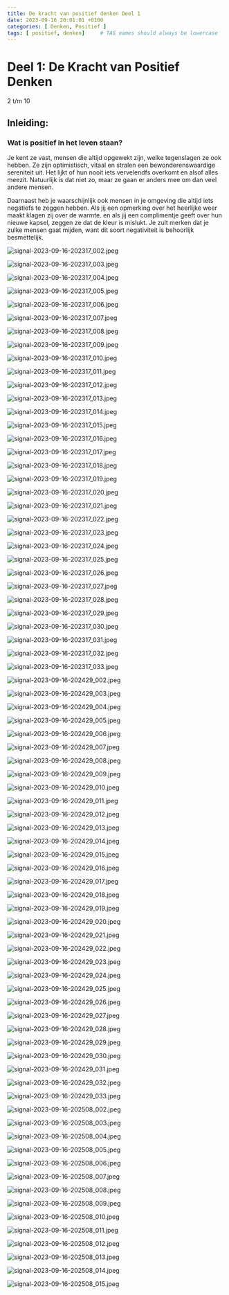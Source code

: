 ```yaml
---
title: De kracht van positief denken Deel 1
date: 2023-09-16 20:01:01 +0100
categories: [ Denken, Positief ]
tags: [ positief, denken]     # TAG names should always be lowercase
---
```


# Deel 1: De Kracht van Positief Denken 

2 t/m 10

## Inleiding:

### Wat is positief in het leven staan?

Je kent ze vast, mensen die altijd opgewekt zijn, welke tegenslagen ze ook hebben. Ze zijn optimistisch, vitaal en
stralen een bewonderenswaardige sereniteit uit. Het lijkt of hun nooit iets vervelendfs overkomt en alsof alles meezit.
Natuurlijk is dat niet zo, maar ze gaan er anders mee om dan veel andere mensen.

Daarnaast heb je waarschijnlijk ook mensen in je omgeving die altijd iets negatiefs te zeggen hebben. Als jij een
opmerking over het heerlijke weer maakt klagen zij over de warmte. en als jij een complimentje geeft over hun nieuwe
kapsel, zeggen ze dat de kleur is mislukt. Je zult merken dat je zulke mensen gaat mijden, want dit soort negativiteit
is behoorlijk besmettelijk.

![signal-2023-09-16-202317_002.jpeg](/assets/img/custom/sorted/signal-2023-09-16-202317_002.jpeg)

![signal-2023-09-16-202317_003.jpeg](/assets/img/custom/sorted/signal-2023-09-16-202317_003.jpeg)

![signal-2023-09-16-202317_004.jpeg](/assets/img/custom/sorted/signal-2023-09-16-202317_004.jpeg)

![signal-2023-09-16-202317_005.jpeg](/assets/img/custom/sorted/signal-2023-09-16-202317_005.jpeg)

![signal-2023-09-16-202317_006.jpeg](/assets/img/custom/sorted/signal-2023-09-16-202317_006.jpeg)

![signal-2023-09-16-202317_007.jpeg](/assets/img/custom/sorted/signal-2023-09-16-202317_007.jpeg)

![signal-2023-09-16-202317_008.jpeg](/assets/img/custom/sorted/signal-2023-09-16-202317_008.jpeg)

![signal-2023-09-16-202317_009.jpeg](/assets/img/custom/sorted/signal-2023-09-16-202317_009.jpeg)

![signal-2023-09-16-202317_010.jpeg](/assets/img/custom/sorted/signal-2023-09-16-202317_010.jpeg)

![signal-2023-09-16-202317_011.jpeg](/assets/img/custom/sorted/signal-2023-09-16-202317_011.jpeg)

![signal-2023-09-16-202317_012.jpeg](/assets/img/custom/sorted/signal-2023-09-16-202317_012.jpeg)

![signal-2023-09-16-202317_013.jpeg](/assets/img/custom/sorted/signal-2023-09-16-202317_013.jpeg)

![signal-2023-09-16-202317_014.jpeg](/assets/img/custom/sorted/signal-2023-09-16-202317_014.jpeg)

![signal-2023-09-16-202317_015.jpeg](/assets/img/custom/sorted/signal-2023-09-16-202317_015.jpeg)

![signal-2023-09-16-202317_016.jpeg](/assets/img/custom/sorted/signal-2023-09-16-202317_016.jpeg)

![signal-2023-09-16-202317_017.jpeg](/assets/img/custom/sorted/signal-2023-09-16-202317_017.jpeg)

![signal-2023-09-16-202317_018.jpeg](/assets/img/custom/sorted/signal-2023-09-16-202317_018.jpeg)

![signal-2023-09-16-202317_019.jpeg](/assets/img/custom/sorted/signal-2023-09-16-202317_019.jpeg)

![signal-2023-09-16-202317_020.jpeg](/assets/img/custom/sorted/signal-2023-09-16-202317_020.jpeg)

![signal-2023-09-16-202317_021.jpeg](/assets/img/custom/sorted/signal-2023-09-16-202317_021.jpeg)

![signal-2023-09-16-202317_022.jpeg](/assets/img/custom/sorted/signal-2023-09-16-202317_022.jpeg)

![signal-2023-09-16-202317_023.jpeg](/assets/img/custom/sorted/signal-2023-09-16-202317_023.jpeg)

![signal-2023-09-16-202317_024.jpeg](/assets/img/custom/sorted/signal-2023-09-16-202317_024.jpeg)

![signal-2023-09-16-202317_025.jpeg](/assets/img/custom/sorted/signal-2023-09-16-202317_025.jpeg)

![signal-2023-09-16-202317_026.jpeg](/assets/img/custom/sorted/signal-2023-09-16-202317_026.jpeg)

![signal-2023-09-16-202317_027.jpeg](/assets/img/custom/sorted/signal-2023-09-16-202317_027.jpeg)

![signal-2023-09-16-202317_028.jpeg](/assets/img/custom/sorted/signal-2023-09-16-202317_028.jpeg)

![signal-2023-09-16-202317_029.jpeg](/assets/img/custom/sorted/signal-2023-09-16-202317_029.jpeg)

![signal-2023-09-16-202317_030.jpeg](/assets/img/custom/sorted/signal-2023-09-16-202317_030.jpeg)

![signal-2023-09-16-202317_031.jpeg](/assets/img/custom/sorted/signal-2023-09-16-202317_031.jpeg)

![signal-2023-09-16-202317_032.jpeg](/assets/img/custom/sorted/signal-2023-09-16-202317_032.jpeg)

![signal-2023-09-16-202317_033.jpeg](/assets/img/custom/sorted/signal-2023-09-16-202317_033.jpeg)

![signal-2023-09-16-202429_002.jpeg](/assets/img/custom/sorted/signal-2023-09-16-202429_002.jpeg)

![signal-2023-09-16-202429_003.jpeg](/assets/img/custom/sorted/signal-2023-09-16-202429_003.jpeg)

![signal-2023-09-16-202429_004.jpeg](/assets/img/custom/sorted/signal-2023-09-16-202429_004.jpeg)

![signal-2023-09-16-202429_005.jpeg](/assets/img/custom/sorted/signal-2023-09-16-202429_005.jpeg)

![signal-2023-09-16-202429_006.jpeg](/assets/img/custom/sorted/signal-2023-09-16-202429_006.jpeg)

![signal-2023-09-16-202429_007.jpeg](/assets/img/custom/sorted/signal-2023-09-16-202429_007.jpeg)

![signal-2023-09-16-202429_008.jpeg](/assets/img/custom/sorted/signal-2023-09-16-202429_008.jpeg)

![signal-2023-09-16-202429_009.jpeg](/assets/img/custom/sorted/signal-2023-09-16-202429_009.jpeg)

![signal-2023-09-16-202429_010.jpeg](/assets/img/custom/sorted/signal-2023-09-16-202429_010.jpeg)

![signal-2023-09-16-202429_011.jpeg](/assets/img/custom/sorted/signal-2023-09-16-202429_011.jpeg)

![signal-2023-09-16-202429_012.jpeg](/assets/img/custom/sorted/signal-2023-09-16-202429_012.jpeg)

![signal-2023-09-16-202429_013.jpeg](/assets/img/custom/sorted/signal-2023-09-16-202429_013.jpeg)

![signal-2023-09-16-202429_014.jpeg](/assets/img/custom/sorted/signal-2023-09-16-202429_014.jpeg)

![signal-2023-09-16-202429_015.jpeg](/assets/img/custom/sorted/signal-2023-09-16-202429_015.jpeg)

![signal-2023-09-16-202429_016.jpeg](/assets/img/custom/sorted/signal-2023-09-16-202429_016.jpeg)

![signal-2023-09-16-202429_017.jpeg](/assets/img/custom/sorted/signal-2023-09-16-202429_017.jpeg)

![signal-2023-09-16-202429_018.jpeg](/assets/img/custom/sorted/signal-2023-09-16-202429_018.jpeg)

![signal-2023-09-16-202429_019.jpeg](/assets/img/custom/sorted/signal-2023-09-16-202429_019.jpeg)

![signal-2023-09-16-202429_020.jpeg](/assets/img/custom/sorted/signal-2023-09-16-202429_020.jpeg)

![signal-2023-09-16-202429_021.jpeg](/assets/img/custom/sorted/signal-2023-09-16-202429_021.jpeg)

![signal-2023-09-16-202429_022.jpeg](/assets/img/custom/sorted/signal-2023-09-16-202429_022.jpeg)

![signal-2023-09-16-202429_023.jpeg](/assets/img/custom/sorted/signal-2023-09-16-202429_023.jpeg)

![signal-2023-09-16-202429_024.jpeg](/assets/img/custom/sorted/signal-2023-09-16-202429_024.jpeg)

![signal-2023-09-16-202429_025.jpeg](/assets/img/custom/sorted/signal-2023-09-16-202429_025.jpeg)

![signal-2023-09-16-202429_026.jpeg](/assets/img/custom/sorted/signal-2023-09-16-202429_026.jpeg)

![signal-2023-09-16-202429_027.jpeg](/assets/img/custom/sorted/signal-2023-09-16-202429_027.jpeg)

![signal-2023-09-16-202429_028.jpeg](/assets/img/custom/sorted/signal-2023-09-16-202429_028.jpeg)

![signal-2023-09-16-202429_029.jpeg](/assets/img/custom/sorted/signal-2023-09-16-202429_029.jpeg)

![signal-2023-09-16-202429_030.jpeg](/assets/img/custom/sorted/signal-2023-09-16-202429_030.jpeg)

![signal-2023-09-16-202429_031.jpeg](/assets/img/custom/sorted/signal-2023-09-16-202429_031.jpeg)

![signal-2023-09-16-202429_032.jpeg](/assets/img/custom/sorted/signal-2023-09-16-202429_032.jpeg)

![signal-2023-09-16-202429_033.jpeg](/assets/img/custom/sorted/signal-2023-09-16-202429_033.jpeg)

![signal-2023-09-16-202508_002.jpeg](/assets/img/custom/sorted/signal-2023-09-16-202508_002.jpeg)

![signal-2023-09-16-202508_003.jpeg](/assets/img/custom/sorted/signal-2023-09-16-202508_003.jpeg)

![signal-2023-09-16-202508_004.jpeg](/assets/img/custom/sorted/signal-2023-09-16-202508_004.jpeg)

![signal-2023-09-16-202508_005.jpeg](/assets/img/custom/sorted/signal-2023-09-16-202508_005.jpeg)

![signal-2023-09-16-202508_006.jpeg](/assets/img/custom/sorted/signal-2023-09-16-202508_006.jpeg)

![signal-2023-09-16-202508_007.jpeg](/assets/img/custom/sorted/signal-2023-09-16-202508_007.jpeg)

![signal-2023-09-16-202508_008.jpeg](/assets/img/custom/sorted/signal-2023-09-16-202508_008.jpeg)

![signal-2023-09-16-202508_009.jpeg](/assets/img/custom/sorted/signal-2023-09-16-202508_009.jpeg)

![signal-2023-09-16-202508_010.jpeg](/assets/img/custom/sorted/signal-2023-09-16-202508_010.jpeg)

![signal-2023-09-16-202508_011.jpeg](/assets/img/custom/sorted/signal-2023-09-16-202508_011.jpeg)

![signal-2023-09-16-202508_012.jpeg](/assets/img/custom/sorted/signal-2023-09-16-202508_012.jpeg)

![signal-2023-09-16-202508_013.jpeg](/assets/img/custom/sorted/signal-2023-09-16-202508_013.jpeg)

![signal-2023-09-16-202508_014.jpeg](/assets/img/custom/sorted/signal-2023-09-16-202508_014.jpeg)

![signal-2023-09-16-202508_015.jpeg](/assets/img/custom/sorted/signal-2023-09-16-202508_015.jpeg)
